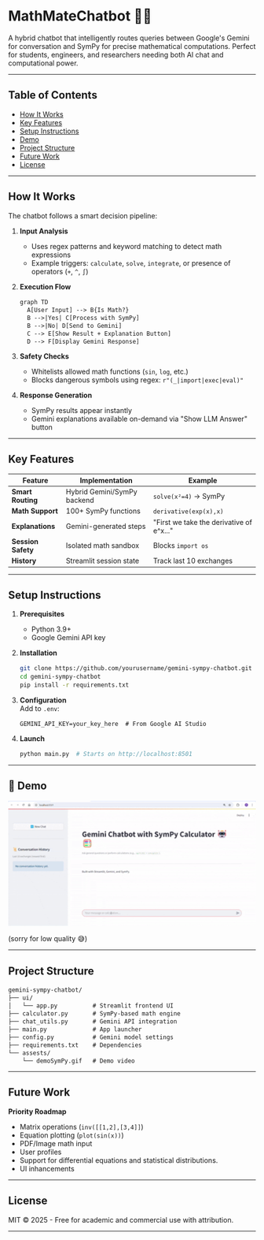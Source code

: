 # MathMateChatbot 🤖🧮  

A hybrid chatbot that intelligently routes queries between Google's Gemini for conversation and SymPy for precise mathematical computations. Perfect for students, engineers, and researchers needing both AI chat and computational power.

---

## **Table of Contents**
- [How It Works](#how-it-works)
- [Key Features](#key-features)
- [Setup Instructions](#setup-instructions)
- [Demo](#-demo)
- [Project Structure](#project-structure)
- [Future Work](#future-work)
- [License](#license)

---

## **How It Works**

The chatbot follows a smart decision pipeline:

1. **Input Analysis**  
   - Uses regex patterns and keyword matching to detect math expressions
   - Example triggers: `calculate`, `solve`, `integrate`, or presence of operators (`+`, `^`, `∫`)

2. **Execution Flow**  
   ```mermaid
   graph TD
     A[User Input] --> B{Is Math?}
     B -->|Yes| C[Process with SymPy]
     B -->|No| D[Send to Gemini]
     C --> E[Show Result + Explanation Button]
     D --> F[Display Gemini Response]
   ```

3. **Safety Checks**  
   - Whitelists allowed math functions (`sin`, `log`, etc.)
   - Blocks dangerous symbols using regex: `r"(_|import|exec|eval)"`

4. **Response Generation**  
   - SymPy results appear instantly
   - Gemini explanations available on-demand via "Show LLM Answer" button

---

## **Key Features**  

| Feature | Implementation | Example |
|---------|---------------|---------|
| **Smart Routing** | Hybrid Gemini/SymPy backend | `solve(x²=4)` → SymPy |
| **Math Support** | 100+ SymPy functions | `derivative(exp(x),x)` |
| **Explanations** | Gemini-generated steps | "First we take the derivative of e^x..." |
| **Session Safety** | Isolated math sandbox | Blocks `import os` |
| **History** | Streamlit session state | Track last 10 exchanges |

---

## **Setup Instructions**  

1. **Prerequisites**  
   - Python 3.9+
   - Google Gemini API key

2. **Installation**  
   ```bash
   git clone https://github.com/yourusername/gemini-sympy-chatbot.git
   cd gemini-sympy-chatbot
   pip install -r requirements.txt
   ```

3. **Configuration**  
   Add to `.env`:
   ```env
   GEMINI_API_KEY=your_key_here  # From Google AI Studio
   ```

4. **Launch**  
   ```bash
   python main.py  # Starts on http://localhost:8501
   ```

---

## 🎥 **Demo**  
<p align="center">
  <img src="assets/demoSymPy.gif" width="600" alt="Demo Animation">
</p> (sorry for low quality 😅)
    

---

## **Project Structure**  

```
gemini-sympy-chatbot/  
├── ui/  
│   └── app.py          # Streamlit frontend UI  
├── calculator.py       # SymPy-based math engine  
├── chat_utils.py       # Gemini API integration  
├── main.py             # App launcher  
├── config.py           # Gemini model settings  
├── requirements.txt    # Dependencies  
└── assests/  
    └── demoSymPy.gif   # Demo video  
```

---

## **Future Work**  

**Priority Roadmap**  
   - Matrix operations (`inv([[1,2],[3,4]]`)  
   - Equation plotting (`plot(sin(x))`)   
   - PDF/Image math input  
   - User profiles
   - Support for differential equations and statistical distributions.
   - UI inhancements

---

## **License**  
MIT © 2025 - Free for academic and commercial use with attribution.

---
